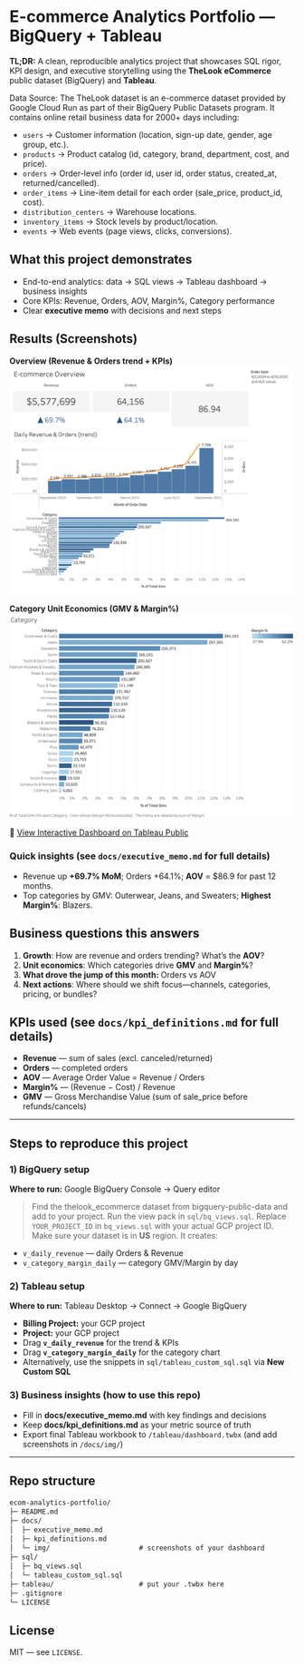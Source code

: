 # E-commerce Analytics Portfolio — BigQuery + Tableau

**TL;DR:** A clean, reproducible analytics project that showcases SQL rigor, KPI design, and executive storytelling using the **TheLook eCommerce** public dataset (BigQuery) and **Tableau**.

Data Source: The TheLook dataset is an e-commerce dataset provided by Google Cloud Run as part of their BigQuery Public Datasets program. It contains online retail business data for 2000+ days including:
- `users` → Customer information (location, sign-up date, gender, age group, etc.).
- `products` → Product catalog (id, category, brand, department, cost, and price).
- `orders` → Order-level info (order id, user id, order status, created_at, returned/cancelled).
- `order_items` → Line-item detail for each order (sale_price, product_id, cost).
- `distribution_centers` → Warehouse locations.
- `inventory_items` → Stock levels by product/location.
- `events` → Web events (page views, clicks, conversions).

## What this project demonstrates
- End-to-end analytics: data → SQL views → Tableau dashboard → business insights
- Core KPIs: Revenue, Orders, AOV, Margin%, Category performance
- Clear **executive memo** with decisions and next steps

## Results (Screenshots)

**Overview (Revenue & Orders trend + KPIs)**
![Overview](docs/img/overview.png)

**Category Unit Economics (GMV & Margin%)**
![Category](docs/img/category.png)

🔗 [View Interactive Dashboard on Tableau Public](https://public.tableau.com/app/profile/muzi.chen4126/viz/E-commerceProject_17564325507470/E-commerceOverview?publish=yes)

### Quick insights (see `docs/executive_memo.md` for full details)
- Revenue up **+69.7% MoM**; Orders +64.1%; **AOV** = $86.9 for past 12 months.
- Top categories by GMV: Outerwear, Jeans, and Sweaters; **Highest Margin%**: Blazers.

## Business questions this answers
1. **Growth**: How are revenue and orders trending? What’s the **AOV**?
2. **Unit economics**: Which categories drive **GMV** and **Margin%**?
3. **What drove the jump of this month:** Orders vs AOV
5. **Next actions**: Where should we shift focus—channels, categories, pricing, or bundles?

## KPIs used (see `docs/kpi_definitions.md` for full details)
- **Revenue** — sum of sales (excl. canceled/returned)
- **Orders** — completed orders
- **AOV** — Average Order Value = Revenue / Orders
- **Margin%** — (Revenue − Cost) / Revenue
- **GMV** — Gross Merchandise Value (sum of sale_price before refunds/cancels)

---

## Steps to reproduce this project

### 1) BigQuery setup
**Where to run:** Google BigQuery Console → Query editor

> Find the thelook_ecommerce dataset from bigquery-public-data and add to your project.
> Run the view pack in `sql/bq_views.sql`. Replace `YOUR_PROJECT_ID` in `bq_views.sql` with your actual GCP project ID. Make sure your dataset is in **US** region. It creates:
- `v_daily_revenue` — daily Orders & Revenue
- `v_category_margin_daily` — category GMV/Margin by day

### 2) Tableau setup
**Where to run:** Tableau Desktop → Connect → Google BigQuery

- **Billing Project:** your GCP project
- **Project:** your GCP project
- Drag **`v_daily_revenue`** for the trend & KPIs
- Drag **`v_category_margin_daily`** for the category chart
- Alternatively, use the snippets in `sql/tableau_custom_sql.sql` via **New Custom SQL**

### 3) Business insights (how to use this repo)
- Fill in **docs/executive_memo.md** with key findings and decisions
- Keep **docs/kpi_definitions.md** as your metric source of truth
- Export final Tableau workbook to `/tableau/dashboard.twbx` (and add screenshots in `/docs/img/`)

---

## Repo structure
```
ecom-analytics-portfolio/
├─ README.md
├─ docs/
│  ├─ executive_memo.md
│  ├─ kpi_definitions.md
│  └─ img/                      # screenshots of your dashboard
├─ sql/
│  ├─ bq_views.sql
│  └─ tableau_custom_sql.sql
├─ tableau/                     # put your .twbx here
├─ .gitignore
└─ LICENSE
```

## License
MIT — see `LICENSE`.

